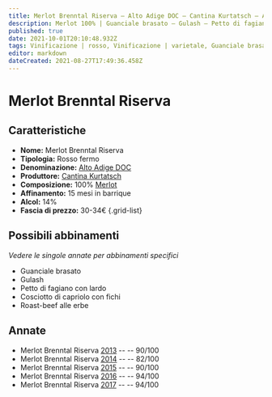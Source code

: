 ```yaml
---
title: Merlot Brenntal Riserva – Alto Adige DOC – Cantina Kurtatsch – Alto Adige (IT) – 30-34€ – 4★-5★
description: Merlot 100% | Guanciale brasato – Gulash – Petto di fagiano con lardo – Cosciotto di capriolo con fichi – Roast-beef alle erbe
published: true
date: 2021-10-01T20:10:48.932Z
tags: Vinificazione | rosso, Vinificazione | varietale, Guanciale brasato, Alimento | Gulash, Cosciotto di capriolo con fichi, Petto di fagiano con lardo, Roast-beef alle erbe, Vitigni | Merlot, Regione | Alto-Adige (IT), Valutazioni | 5 stelle, Prezzi | 30-34€
editor: markdown
dateCreated: 2021-08-27T17:49:36.458Z
---
```


# Merlot Brenntal Riserva

## Caratteristiche
- **Nome:** Merlot Brenntal Riserva
- **Tipologia:** Rosso fermo 
- **Denominazione:** [Alto Adige DOC](/denominazioni/Italia/Alto-Adige/DOC/Alto-Adige)
- **Produttore:** [Cantina Kurtatsch](/produttori/Italia/Alto-Adite/Cantina-Kurtatsch) 
- **Composizione:** 100% [Merlot](/vitigni/Francia/merlot)
- **Affinamento:** 15 mesi in barrique
- **Alcol:** 14%
- **Fascia di prezzo:** 30-34€
{.grid-list}



## Possibili abbinamenti
*Vedere le singole annate per abbinamenti specifici*

- Guanciale brasato 
- Gulash
- Petto di fagiano con lardo
- Cosciotto di capriolo con fichi
- Roast-beef alle erbe

## Annate
- Merlot Brenntal Riserva [2013](vini/italia/Alto-Adige/Cantina-Kurtatsch/Merlot-Brenntal-Riserva/2013) -- <span class="star-4"></span> -- 90/100
- Merlot Brenntal Riserva [2014](vini/italia/Alto-Adige/Cantina-Kurtatsch/Merlot-Brenntal-Riserva/2014) -- <span class="star-2"></span> -- 82/100
- Merlot Brenntal Riserva [2015](vini/italia/Alto-Adige/Cantina-Kurtatsch/Merlot-Brenntal-Riserva/2015) -- <span class="star-4"></span> -- 90/100
- Merlot Brenntal Riserva [2016](vini/italia/Alto-Adige/Cantina-Kurtatsch/Merlot-Brenntal-Riserva/2016) -- <span class="star-5"></span> -- 94/100
- Merlot Brenntal Riserva [2017](vini/italia/Alto-Adige/Cantina-Kurtatsch/Merlot-Brenntal-Riserva/2017) -- <span class="star-5"></span> -- 94/100